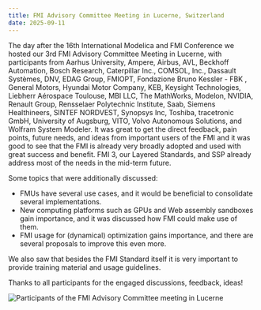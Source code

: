 ```yaml
---
title: FMI Advisory Committee Meeting in Lucerne, Switzerland
date: 2025-09-11
---
```


The day after the 16th International Modelica and FMI Conference we hosted our 3rd FMI Advisory Committee Meeting in Lucerne, with participants from Aarhus University, Ampere, Airbus, AVL, Beckhoff Automation, Bosch Research, Caterpillar Inc., COMSOL, Inc., Dassault Systèmes, DNV, EDAG Group, FMIOPT, Fondazione Bruno Kessler - FBK , General Motors, Hyundai Motor Company, KEB, Keysight Technologies, Liebherr Aérospace Toulouse, MBI LLC, The MathWorks, Modelon, NVIDIA, Renault Group, Rensselaer Polytechnic Institute, Saab, Siemens Healthineers, SINTEF NORDVEST, Synopsys Inc, Toshiba, tracetronic GmbH, University of Augsburg, VITO, Volvo Autonomous Solutions, and Wolfram System Modeler.
It was great to get the direct feedback, pain points, future needs, and ideas from important users of the FMI and it was good to see that the FMI is already very broadly adopted and used with great success and benefit.
FMI 3, our Layered Standards, and SSP already address most of the needs in the mid-term future.

Some topics that were additionally discussed: 

- FMUs have several use cases, and it would be beneficial to consolidate several implementations.
- New computing platforms such as GPUs and Web assembly sandboxes gain importance, and it was discussed how FMI could make use of them.
- FMI usage for (dynamical) optimization gains importance, and there are several proposals to improve this even more.

We also saw that besides the FMI Standard itself it is very important to provide training material and usage guidelines. 

Thanks to all participants for the engaged discussions, feedback, ideas!

![Participants of the FMI Advisory Committee meeting in Lucerne](/assets/images/FMI-Advisory-Lucerne.jpg)  
